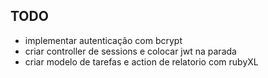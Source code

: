## TODO

- implementar autenticação com bcrypt
- criar controller de sessions e colocar jwt na parada
- criar modelo de tarefas e action de relatorio com rubyXL